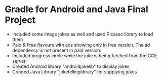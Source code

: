 # Gradle for Android and Java Final Project

- Included some image jokes as well and used Picasso library to load them
- Paid & Free flavours with ads showing only in free version. The ad dependency is not present in paid version.
- Included progress circle while the joke is being fetched from the GCE server.
- Created Android library "androidjokelib" to display jokes
- Created Java Library "joketellinglibrary" for supplying jokes
